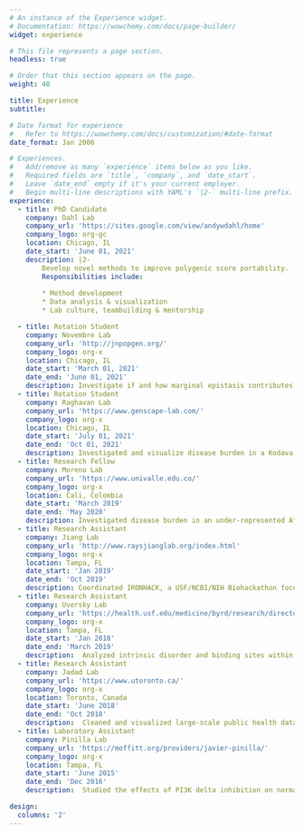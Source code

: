 ```yaml
---
# An instance of the Experience widget.
# Documentation: https://wowchemy.com/docs/page-builder/
widget: experience

# This file represents a page section.
headless: true

# Order that this section appears on the page.
weight: 40

title: Experience
subtitle:

# Date format for experience
#   Refer to https://wowchemy.com/docs/customization/#date-format
date_format: Jan 2006

# Experiences.
#   Add/remove as many `experience` items below as you like.
#   Required fields are `title`, `company`, and `date_start`.
#   Leave `date_end` empty if it's your current employer.
#   Begin multi-line descriptions with YAML's `|2-` multi-line prefix.
experience:
  - title: PhD Candidate
    company: Dahl Lab
    company_url: 'https://sites.google.com/view/andywdahl/home'
    company_logo: org-gc
    location: Chicago, IL
    date_start: 'June 01, 2021'
    description: |2-
        Develop novel methods to improve polygenic score portability.
        Responsibilities include:
        
        * Method development
        * Data analysis & visualization
        * Lab culture, teambuilding & mentorship

  - title: Rotation Student
    company: Novembre Lab
    company_url: 'http://jnpopgen.org/'
    company_logo: org-x
    location: Chicago, IL
    date_start: 'March 01, 2021'
    date_end: 'June 01, 2021'
    description: Investigate if and how marginal epistasis contributes to population-differentiated genetic effects.
  - title: Rotation Student
    company: Raghavan Lab
    company_url: 'https://www.genscape-lab.com/'
    company_logo: org-x
    location: Chicago, IL
    date_start: 'July 01, 2021'
    date_end: 'Oct 01, 2021'
    description: Investigated and visualize disease burden in a Kodava population.
  - title: Research Fellow
    company: Moreno Lab
    company_url: 'https://www.univalle.edu.co/'
    company_logo: org-x
    location: Cali, Colombia
    date_start: 'March 2019'
    date_end: 'May 2020'
    description: Investigated disease burden in an under-represented Afro-Colombian population along the Pacific Coast.
  - title: Research Assistant
    company: Jiang Lab
    company_url: 'http://www.raysjianglab.org/index.html'
    company_logo: org-x
    location: Tampa, FL
    date_start: 'Jan 2019'
    date_end: 'Oct 2019'
    description: Coordinated IRONHACK, a USF/NCBI/NIH Biohackathon focused on improving rare, iron-related disease diagnosis.
  - title: Research Assistant
    company: Uversky Lab
    company_url: 'https://health.usf.edu/medicine/byrd/research/directory/vuversky'
    company_logo: org-x
    location: Tampa, FL
    date_start: 'Jan 2018'
    date_end: 'March 2019'
    description:  Analyzed intrinsic disorder and binding sites within Thyroid Stimulating Hormone Receptors.
  - title: Research Assistant
    company: Jadad Lab
    company_url: 'https://www.utoronto.ca/'
    company_logo: org-x
    location: Toronto, Canada
    date_start: 'June 2018'
    date_end: 'Oct 2018'
    description:  Cleaned and visualized large-scale public health databases including the Canadian Community Health Survey to study determinants of health.
  - title: Laboratory Assistant
    company: Pinilla Lab
    company_url: 'https://moffitt.org/providers/javier-pinilla/'
    company_logo: org-x
    location: Tampa, FL
    date_start: 'June 2015'
    date_end: 'Dec 2016'
    description:  Studied the effects of PI3K delta inhibition on normal T cell function, and selective inhibition of HDAC6 and B cell receptors in CLL.

design:
  columns: '2'
---
```

